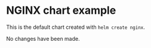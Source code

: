 # NGINX chart example

This is the default chart created with `helm create nginx`.

No changes have been made.
